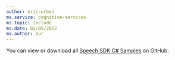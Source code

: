 ```yaml
---
author: eric-urban
ms.service: cognitive-services
ms.topic: include
ms.date: 02/05/2022
ms.author: eur
---
```


You can view or download all <a href="https://aka.ms/speech/github-csharp">Speech SDK C# Samples</a> on GitHub. 
